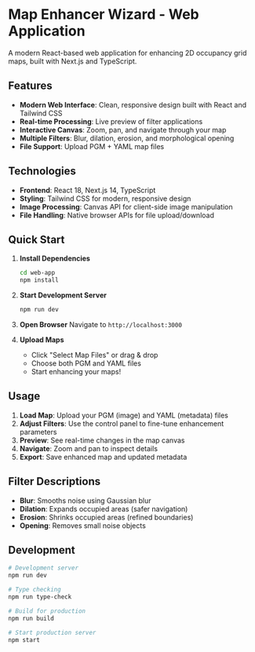 # Map Enhancer Wizard - Web Application

A modern React-based web application for enhancing 2D occupancy grid maps, built with Next.js and TypeScript.

## Features

- **Modern Web Interface**: Clean, responsive design built with React and Tailwind CSS
- **Real-time Processing**: Live preview of filter applications
- **Interactive Canvas**: Zoom, pan, and navigate through your map
- **Multiple Filters**: Blur, dilation, erosion, and morphological opening
- **File Support**: Upload PGM + YAML map files

## Technologies

- **Frontend**: React 18, Next.js 14, TypeScript
- **Styling**: Tailwind CSS for modern, responsive design
- **Image Processing**: Canvas API for client-side image manipulation
- **File Handling**: Native browser APIs for file upload/download

## Quick Start

1. **Install Dependencies**
   ```bash
   cd web-app
   npm install
   ```

2. **Start Development Server**
   ```bash
   npm run dev
   ```

3. **Open Browser**
   Navigate to `http://localhost:3000`

4. **Upload Maps**
   - Click "Select Map Files" or drag & drop
   - Choose both PGM and YAML files
   - Start enhancing your maps!

## Usage

1. **Load Map**: Upload your PGM (image) and YAML (metadata) files
2. **Adjust Filters**: Use the control panel to fine-tune enhancement parameters
3. **Preview**: See real-time changes in the map canvas
4. **Navigate**: Zoom and pan to inspect details
5. **Export**: Save enhanced map and updated metadata

## Filter Descriptions

- **Blur**: Smooths noise using Gaussian blur
- **Dilation**: Expands occupied areas (safer navigation)
- **Erosion**: Shrinks occupied areas (refined boundaries)
- **Opening**: Removes small noise objects

## Development

```bash
# Development server
npm run dev

# Type checking
npm run type-check

# Build for production
npm run build

# Start production server
npm start
```


